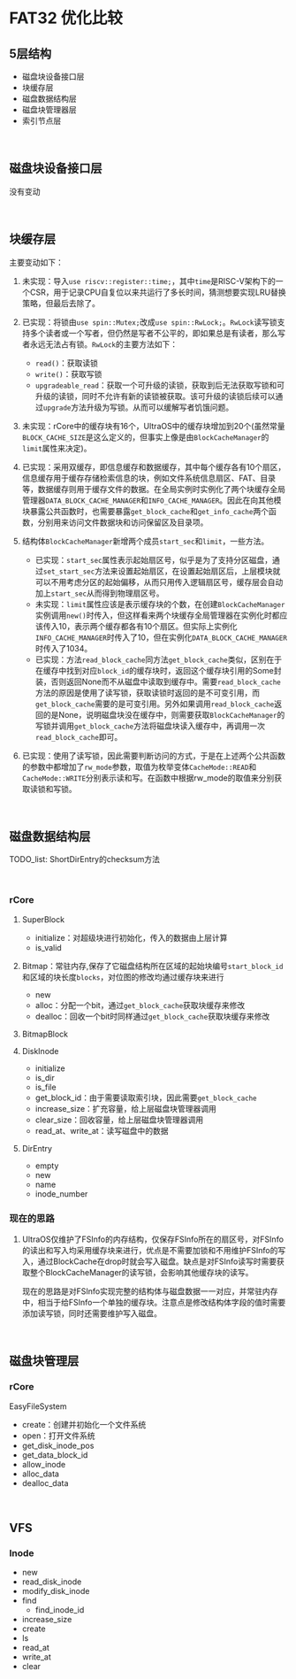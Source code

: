 # FAT32 优化比较

## 5层结构
 - 磁盘块设备接口层
 - 块缓存层
 - 磁盘数据结构层
 - 磁盘块管理器层
 - 索引节点层

<br/>

## 磁盘块设备接口层

没有变动

<br/>

## 块缓存层

主要变动如下：

1. 未实现：导入`use riscv::register::time;`，其中`time`是RISC-V架构下的一个CSR，用于记录CPU自复位以来共运行了多长时间，猜测想要实现LRU替换策略，但最后去除了。

2. 已实现：将锁由`use spin::Mutex;`改成`use spin::RwLock;`。`RwLock`读写锁支持多个读者或一个写者，但仍然是写者不公平的，即如果总是有读者，那么写者永远无法占有锁。`RwLock`的主要方法如下：

     - `read()`：获取读锁
     - `write()`：获取写锁
     - `upgradeable_read`：获取一个可升级的读锁，获取到后无法获取写锁和可升级的读锁，同时不允许有新的读锁被获取。该可升级的读锁后续可以通过`upgrade`方法升级为写锁。从而可以缓解写者饥饿问题。

3. 未实现：rCore中的缓存块有16个，UltraOS中的缓存块增加到20个(虽然常量`BLOCK_CACHE_SIZE`是这么定义的，但事实上像是由`BlockCacheManager`的`limit`属性来决定)。

4. 已实现：采用双缓存，即信息缓存和数据缓存，其中每个缓存各有10个扇区，信息缓存用于缓存存储检索信息的块，例如文件系统信息扇区、FAT、目录等，数据缓存则用于缓存文件的数据。在全局实例时实例化了两个块缓存全局管理器`DATA_BLOCK_CACHE_MANAGER`和`INFO_CACHE_MANAGER`。因此在向其他模块暴露公共函数时，也需要暴露`get_block_cache`和`get_info_cache`两个函数，分别用来访问文件数据块和访问保留区及目录项。

5. 结构体`BlockCacheManager`新增两个成员`start_sec`和`limit`，一些方法。

     - 已实现：`start_sec`属性表示起始扇区号，似乎是为了支持分区磁盘，通过`set_start_sec`方法来设置起始扇区，在设置起始扇区后，上层模块就可以不用考虑分区的起始偏移，从而只用传入逻辑扇区号，缓存层会自动加上`start_sec`从而得到物理扇区号。
     - 未实现：`limit`属性应该是表示缓存块的个数，在创建`BlockCacheManager`实例调用`new()`时传入，但这样看来两个块缓存全局管理器在实例化时都应该传入10，表示两个缓存都各有10个扇区。但实际上实例化`INFO_CACHE_MANAGER`时传入了10，但在实例化`DATA_BLOCK_CACHE_MANAGER`时传入了1034。
     - 已实现：方法`read_block_cache`同方法`get_block_cache`类似，区别在于在缓存中找到对应`block_id`的缓存块时，返回这个缓存块引用的Some封装，否则返回None而不从磁盘中读取到缓存中。需要`read_block_cache`方法的原因是使用了读写锁，获取读锁时返回的是不可变引用，而`get_block_cache`需要的是可变引用。另外如果调用`read_block_cache`返回的是None，说明磁盘块没在缓存中，则需要获取`BlockCacheManager`的写锁并调用`get_block_cache`方法将磁盘块读入缓存中，再调用一次`read_block_cache`即可。

6. 已实现：使用了读写锁，因此需要判断访问的方式，于是在上述两个公共函数的参数中都增加了`rw_mode`参数，取值为枚举变体`CacheMode::READ`和`CacheMode::WRITE`分别表示读和写。在函数中根据rw_mode的取值来分别获取读锁和写锁。

<br/>

## 磁盘数据结构层

TODO_list: ShortDirEntry的checksum方法

<br/>

### rCore

1. SuperBlock

     - initialize：对超级块进行初始化，传入的数据由上层计算
     - is_valid

2. Bitmap：常驻内存,保存了它磁盘结构所在区域的起始块编号`start_block_id`和区域的块长度`blocks`，对位图的修改均通过缓存块来进行

     - new
     - alloc：分配一个bit，通过`get_block_cache`获取块缓存来修改
     - dealloc：回收一个bit时同样通过`get_block_cache`获取块缓存来修改

3. BitmapBlock

4. DiskInode

     - initialize
     - is_dir
     - is_file
     - get_block_id：由于需要读取索引块，因此需要`get_block_cache`
     - increase_size：扩充容量，给上层磁盘块管理器调用
     - clear_size：回收容量，给上层磁盘块管理器调用
     - read_at、write_at：读写磁盘中的数据

5. DirEntry

     - empty
     - new
     - name
     - inode_number

### 现在的思路

1. UltraOS仅维护了FSInfo的内存结构，仅保存FSInfo所在的扇区号，对FSInfo的读出和写入均采用缓存块来进行，优点是不需要加锁和不用维护FSInfo的写入，通过BlockCache在drop时就会写入磁盘。缺点是对FSInfo读写时需要获取整个BlockCacheManager的读写锁，会影响其他缓存块的读写。

     现在的思路是对FSInfo实现完整的结构体与磁盘数据一一对应，并常驻内存中，相当于给FSInfo一个单独的缓存块。注意点是修改结构体字段的值时需要添加读写锁，同时还需要维护写入磁盘。


<br/>

## 磁盘块管理层

### rCore

EasyFileSystem

 - create：创建并初始化一个文件系统
 - open：打开文件系统
 - get_disk_inode_pos
 - get_data_block_id
 - allow_inode
 - alloc_data
 - dealloc_data

<br/>

## VFS

### Inode

 - new
 - read_disk_inode
 - modify_disk_inode
 - find
   - find_inode_id
 - increase_size
 - create
 - ls
 - read_at
 - write_at
 - clear


